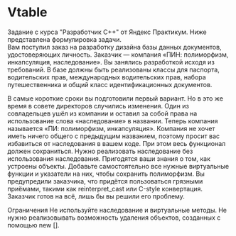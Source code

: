 # Vtable
Задание c курса "Разработчик С++" от Яндекс Практикум. Ниже представлена формулировка задачи.  
Вам поступил заказ на разработку дизайна базы данных документов, удостоверяющих личность. Заказчик — компания «ПИН: полиморфизм, инкапсуляция, наследование». Вы занялись разработкой исходя из требований. В базе должны быть реализованы классы для паспорта, водительских прав, международных водительских прав, набора путешественника и общий класс идентификационных документов. 

В самые короткие сроки вы подготовили первый вариант. Но в это же время в совете директоров случились изменения. Один из совладельцев ушёл из компании и оставил за собой права на использование слова «наследование» в названии. Теперь компания называется «ПИ: полиморфизм, инкапсуляция». Компания не хочет иметь ничего общего с предыдущим названием, поэтому просит вас избавиться от наследования в вашем коде. При этом весь функционал должен сохраниться.
Нужно реализовать наследование без использования наследования. Пригодятся ваши знания о том, как устроены объекты. Добавьте самостоятельно все нужные виртуальные функции и указатели на них, чтобы сохранить полиморфизм.
Вы предупредили заказчика, что придётся пользоваться грязными приёмами, такими как reinterpret_cast или С-style конвертация. Заказчик готов на всё, лишь бы вы решили его проблему.

Ограничения
Не используйте наследование и виртуальные методы.
Не нужно реализовывать возможность удаления объектов, созданных с помощью new [].
